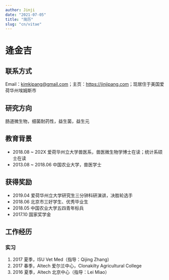 ```yaml
---
author: Jinji
date: "2021-07-05"
title: "简历"
slug: "cn/vitae"
---
```


# 逄金吉

## 联系方式

Email：kimkipang@gmail.com；主页：<https://jinjipang.com>；现居住于美国爱荷华州埃姆斯市

## 研究方向

肠道微生物，细菌耐药性，益生菌，益生元

## 教育背景

- 2018.08 ~ 202X 爱荷华州立大学兽医系，兽医微生物学博士在读；统计系硕士在读
- 2013.08 ~ 2018.06 中国农业大学，兽医学士

## 获得奖励

- 2019.04 爱荷华州立大学研究生三分钟科研演讲，决胜轮选手
- 2018.06 北京市三好学生、优秀毕业生
- 2018.05 中国农业大学五四青年标兵
- 2017.10 国家奖学金



## 工作经历

### 实习

1. 2017 夏季，ISU Vet Med（指导：Qijing Zhang）
2. 2017 春季，Altech 爱尔兰中心，Clonakilty Agricultural College
3. 2016 夏季，Altech 北京中心（指导：Lei Miao）







